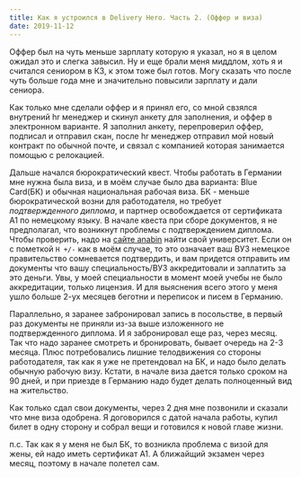 ```yaml
---
title: Как я устроился в Delivery Hero. Часть 2. (Оффер и виза)
date: 2019-11-12
---
```


Оффер был на чуть меньше зарплату которую я указал, но я в целом ожидал это и слегка завысил. Ну и еще брали меня миддлом, хоть я и считался сениором в КЗ, к этом тоже был готов. Могу сказать что после чуть больше года мне и значительно повысили зарплату и дали сениора.

Как только мне сделали оффер и я принял его, со мной свзялся внутрений hr менеджер и скинул анкету для заполнения, и оффер в электронном варианте. Я заполнил анкету, перепроверил оффер, подписал и отправил скан, после hr менеджер отправил мой новый контракт по обычной почте, и связал с компанией которая занимается помощью с релокацией.

Дальше начался бюрократический квест. Чтобы работать в Германии мне нужна была виза, и в моём случае было два варианта: Blue Card(БК) и обычная национальная рабочая виза. БК - меньше бюрократической возни для работодателя, но требует _подтвержденного диплома_, и партнер освобождается от сертификата A1 по немецкому языку. В начале квеста при сборе документов, я не предполагал, что возникнут проблемы с подтверждением диплома. Чтобы проверить, надо на [сайте anabin](https://anabin.kmk.org/no_cache/filter/institutionen.html) найти свой университет. Если он с пометкой `H +/-` как в моём случае, то это означает ваш ВУЗ немецкое правительство сомневается подтвердить, и вам придется отправить им документы что вашу специальность/ВУЗ аккредитовали и заплатить за это деньги. Увы, у моей специальности в момент моей учебы не было аккредитации, только лицензия. И для выяснения всего этого у меня ушло больше 2-ух месяцев беготни и переписок и писем в Германию.

Параллельно, я заранее забронировал запись в посольстве, в первый раз документы не приняли из-за выше изложенного не подтвержденного диплома. И я забронировал еще раз, через месяц. Так что надо заранее смотреть и бронировать, бывает очередь на 2-3 месяца. Плюс потребовались лишние телодвижения со стороны работодателя, так как я уже не претендовал на БК, и надо было делать обычную рабочую визу. Кстати, в начале виза дается только сроком на 90 дней, и при приезде в Германию надо будет делать полноценный вид на жительство.

Как только сдал свои документы, через 2 дня мне позвонили и сказали что мне виза одобрена. Я договорился с датой начала работы, купил билет в одну сторону и собрал вещи и готовился к новой главе жизни.

п.с. Так как я у меня не был БК, то возникла проблема с визой для жены, ей надо иметь сертификат A1. А ближайщий экзамен через месяц, поэтому в начале полетел сам.
